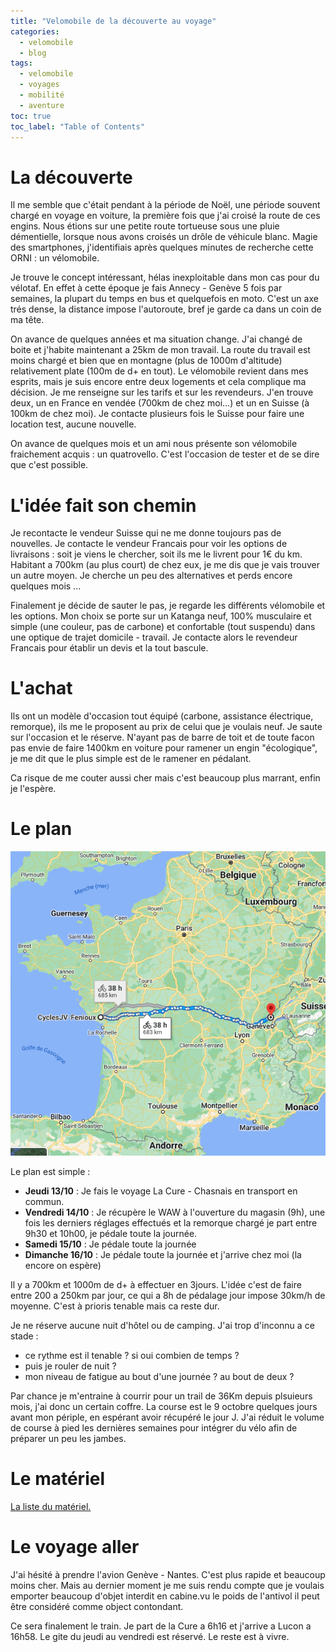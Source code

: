 ```yaml
---
title: "Velomobile de la découverte au voyage"
categories:
  - velomobile
  - blog
tags:
  - velomobile
  - voyages
  - mobilité
  - aventure
toc: true
toc_label: "Table of Contents"
---
```


# La découverte

Il me semble que c'était pendant à la période de Noël, une période souvent chargé en voyage en voiture, la première fois que j'ai croisé la route de ces engins. Nous étions sur une petite route tortueuse sous une pluie démentielle, lorsque nous avons croisés un drôle de véhicule blanc. Magie des smartphones, j'identifiais après quelques minutes de recherche cette ORNI : un vélomobile.

Je trouve le concept intéressant, hélas inexploitable dans mon cas pour du vélotaf. En effet à cette époque je fais Annecy - Genève 5 fois par semaines, la plupart du temps en bus et quelquefois en moto. C'est un axe trés dense, la distance impose l'autoroute, bref je garde ca dans un coin de ma tête.

On avance de quelques années et ma situation change. J'ai changé de boite et j'habite maintenant a 25km de mon travail. La route du travail est moins chargé et bien que en montagne (plus de 1000m d'altitude) relativement plate (100m de d+ en tout). Le vélomobile revient dans mes esprits, mais je suis encore entre deux logements et cela complique ma décision. Je me renseigne sur les tarifs et sur les revendeurs. J'en trouve deux, un en France en vendée (700km de chez moi...) et un en Suisse (à 100km de chez moi). Je contacte plusieurs fois le Suisse pour faire une location test, aucune nouvelle.

On avance de quelques mois et un ami nous présente son vélomobile fraichement acquis : un quatrovello. C'est l'occasion de tester et de se dire que c'est possible.

# L'idée fait son chemin

Je recontacte le vendeur Suisse qui ne me donne toujours pas de nouvelles. Je contacte le vendeur Francais pour voir les options de livraisons : soit je viens le chercher, soit ils me le livrent pour 1€ du km. Habitant a 700km (au plus court) de chez eux, je me dis que je vais trouver un autre moyen. Je cherche un peu des alternatives et perds encore quelques mois ...

Finalement je décide de sauter le pas, je regarde les différents vélomobile et les options. Mon choix se porte sur un Katanga neuf, 100% musculaire et simple (une couleur, pas de carbone) et confortable (tout suspendu) dans une optique de trajet domicile - travail. Je contacte alors le revendeur Francais pour établir un devis et la tout bascule.

# L'achat

Ils ont un modèle d'occasion tout équipé (carbone, assistance électrique, remorque), ils me le proposent au prix de celui que je voulais neuf. Je saute sur l'occasion et le réserve. N'ayant pas de barre de toit et de toute facon pas envie de faire 1400km en voiture pour ramener un engin "écologique", je me dit que le plus simple est de le ramener en pédalant.

Ca risque de me couter aussi cher mais c'est beaucoup plus marrant, enfin je l'espère.

# Le plan

![Une petite balade](/assets/images/trip.png)

Le plan est simple :

* __Jeudi 13/10__ : Je fais le voyage La Cure - Chasnais en transport en commun.
* __Vendredi 14/10__ : Je récupère le WAW à l'ouverture du magasin (9h), une fois les derniers réglages effectués et la remorque chargé je part entre 9h30 et 10h00, je pédale toute la journée.
* __Samedi 15/10__ : Je pédale toute la journée
* __Dimanche 16/10__ :  Je pédale toute la journée et j'arrive chez moi (la encore on espère)

Il y a 700km et 1000m de d+ à effectuer en 3jours. L'idée c'est de faire entre 200 a 250km par jour, ce qui a 8h de pédalage jour impose 30km/h de moyenne. C'est à prioris tenable mais ca reste dur.

Je ne réserve aucune nuit d'hôtel ou de camping. J'ai trop d'inconnu a ce stade :
* ce rythme est il tenable ? si oui combien de temps ?
* puis je rouler de nuit ?
* mon niveau de fatigue au bout d'une journée ? au bout de deux ?

Par chance je m'entraine à courrir pour un trail de 36Km depuis plsuieurs mois, j'ai donc un certain coffre. La course est le 9 octobre quelques jours avant mon périple, en espérant avoir récupéré le jour J. J'ai réduit le volume de course à pied les dernières semaines pour intégrer du vélo afin de préparer un peu les jambes.



# Le matériel

[La liste du matériel.](https://lighterpack.com/r/uzd1t2) 

# Le voyage aller

J'ai hésité à prendre l'avion Genève - Nantes. C'est plus rapide et beaucoup moins cher. Mais au dernier  moment je me suis rendu compte que je voulais emporter beaucoup d'objet interdit en cabine.vu le poids de l'antivol il peut être considéré comme object contondant.

Ce sera finalement le train. Je part de la Cure a 6h16 et j'arrive a Lucon a 16h58. Le gite du jeudi au vendredi est réservé. Le reste est à vivre.

